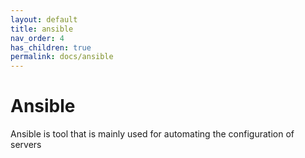 ```yaml
---
layout: default
title: ansible
nav_order: 4
has_children: true
permalink: docs/ansible
---
```


# Ansible

Ansible is tool that is mainly used for automating the configuration of servers


